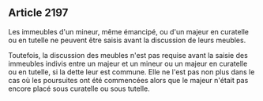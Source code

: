 Article 2197
----
Les immeubles d'un mineur, même émancipé, ou d'un majeur en curatelle ou en
tutelle ne peuvent être saisis avant la discussion de leurs meubles.

Toutefois, la discussion des meubles n'est pas requise avant la saisie des
immeubles indivis entre un majeur et un mineur ou un majeur en curatelle ou en
tutelle, si la dette leur est commune. Elle ne l'est pas non plus dans le cas où
les poursuites ont été commencées alors que le majeur n'était pas encore placé
sous curatelle ou sous tutelle.
